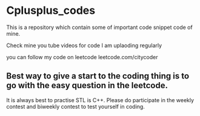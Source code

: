# Cplusplus_codes
This is a repository which contain some of important code snippet code of mine.

Check mine you tube videos for code 
I am uplaoding regularly

you can follow my code 
on leetcode
leetcode.com/citycoder

Best way to give a start to the coding thing is to go with the easy question in the leetcode.
--------------------------------------------------------------------------------------------------------------------
It is always best to practise STL is C++.
Please do participate in the weekly contest and biweekly contest to test yourself in coding.
